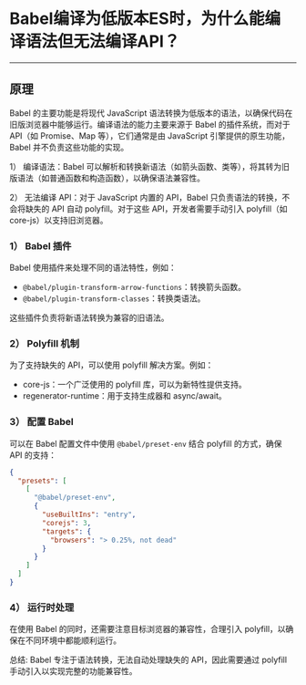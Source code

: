 # Babel编译为低版本ES时，为什么能编译语法但无法编译API？
---
## 原理

Babel 的主要功能是将现代 JavaScript 语法转换为低版本的语法，以确保代码在旧版浏览器中能够运行。编译语法的能力主要来源于 Babel 的插件系统，而对于 API（如 Promise、Map 等），它们通常是由 JavaScript 引擎提供的原生功能，Babel 并不负责这些功能的实现。

1） 编译语法：Babel 可以解析和转换新语法（如箭头函数、类等），将其转为旧版语法（如普通函数和构造函数），以确保语法兼容性。

2） 无法编译 API：对于 JavaScript 内置的 API，Babel 只负责语法的转换，不会将缺失的 API 自动 polyfill。对于这些 API，开发者需要手动引入 polyfill（如 core-js）以支持旧浏览器。

### 1） Babel 插件

Babel 使用插件来处理不同的语法特性，例如：

* `@babel/plugin-transform-arrow-functions`：转换箭头函数。
* `@babel/plugin-transform-classes`：转换类语法。

这些插件负责将新语法转换为兼容的旧语法。

### 2） Polyfill 机制

为了支持缺失的 API，可以使用 polyfill 解决方案。例如：

* core-js：一个广泛使用的 polyfill 库，可以为新特性提供支持。
* regenerator-runtime：用于支持生成器和 async/await。

### 3） 配置 Babel

可以在 Babel 配置文件中使用 `@babel/preset-env` 结合 polyfill 的方式，确保 API 的支持：

```json
{
  "presets": [
    [
      "@babel/preset-env",
      {
        "useBuiltIns": "entry",
        "corejs": 3,
        "targets": {
          "browsers": "> 0.25%, not dead"
        }
      }
    ]
  ]
}
```

### 4） 运行时处理

在使用 Babel 的同时，还需要注意目标浏览器的兼容性，合理引入 polyfill，以确保在不同环境中都能顺利运行。

总结: Babel 专注于语法转换，无法自动处理缺失的 API，因此需要通过 polyfill 手动引入以实现完整的功能兼容性。
